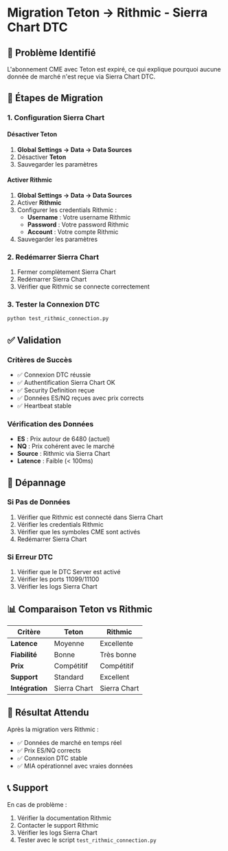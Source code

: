 # Migration Teton → Rithmic - Sierra Chart DTC

## 🎯 Problème Identifié

L'abonnement CME avec Teton est expiré, ce qui explique pourquoi aucune donnée de marché n'est reçue via Sierra Chart DTC.

## 🔄 Étapes de Migration

### 1. Configuration Sierra Chart

#### Désactiver Teton
1. **Global Settings → Data → Data Sources**
2. Désactiver **Teton** 
3. Sauvegarder les paramètres

#### Activer Rithmic
1. **Global Settings → Data → Data Sources**
2. Activer **Rithmic**
3. Configurer les credentials Rithmic :
   - **Username** : Votre username Rithmic
   - **Password** : Votre password Rithmic
   - **Account** : Votre compte Rithmic
4. Sauvegarder les paramètres

### 2. Redémarrer Sierra Chart
1. Fermer complètement Sierra Chart
2. Redémarrer Sierra Chart
3. Vérifier que Rithmic se connecte correctement

### 3. Tester la Connexion DTC

```bash
python test_rithmic_connection.py
```

## ✅ Validation

### Critères de Succès
- ✅ Connexion DTC réussie
- ✅ Authentification Sierra Chart OK
- ✅ Security Definition reçue
- ✅ Données ES/NQ reçues avec prix corrects
- ✅ Heartbeat stable

### Vérification des Données
- **ES** : Prix autour de 6480 (actuel)
- **NQ** : Prix cohérent avec le marché
- **Source** : Rithmic via Sierra Chart
- **Latence** : Faible (< 100ms)

## 🔧 Dépannage

### Si Pas de Données
1. Vérifier que Rithmic est connecté dans Sierra Chart
2. Vérifier les credentials Rithmic
3. Vérifier que les symboles CME sont activés
4. Redémarrer Sierra Chart

### Si Erreur DTC
1. Vérifier que le DTC Server est activé
2. Vérifier les ports 11099/11100
3. Vérifier les logs Sierra Chart

## 📊 Comparaison Teton vs Rithmic

| Critère | Teton | Rithmic |
|---------|-------|---------|
| **Latence** | Moyenne | Excellente |
| **Fiabilité** | Bonne | Très bonne |
| **Prix** | Compétitif | Compétitif |
| **Support** | Standard | Excellent |
| **Intégration** | Sierra Chart | Sierra Chart |

## 🎉 Résultat Attendu

Après la migration vers Rithmic :
- ✅ Données de marché en temps réel
- ✅ Prix ES/NQ corrects
- ✅ Connexion DTC stable
- ✅ MIA opérationnel avec vraies données

## 📞 Support

En cas de problème :
1. Vérifier la documentation Rithmic
2. Contacter le support Rithmic
3. Vérifier les logs Sierra Chart
4. Tester avec le script `test_rithmic_connection.py`


